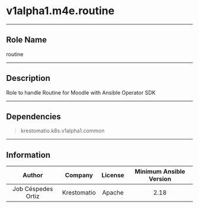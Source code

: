 



# v1alpha1.m4e.routine
  
---
## Role Name
  
routine  
  
---
## Description
  
Role to handle Routine for  Moodle with Ansible Operator SDK  
  
---
## Dependencies
  
> krestomatio.k8s.v1alpha1.common  
  
  
---
## Information
  

|Author|Company|License|Minimum Ansible Version|
| :---: | :---: | :---: | :---: |
|Job Céspedes Ortiz|Krestomatio|Apache|2.18|
